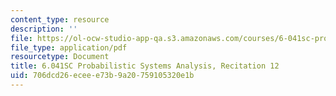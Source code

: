 ```yaml
---
content_type: resource
description: ''
file: https://ol-ocw-studio-app-qa.s3.amazonaws.com/courses/6-041sc-probabilistic-systems-analysis-and-applied-probability-fall-2013/706dcd26eceee73b9a20759105320e1b_MIT6_041SCF13_rec12.pdf
file_type: application/pdf
resourcetype: Document
title: 6.041SC Probabilistic Systems Analysis, Recitation 12
uid: 706dcd26-ecee-e73b-9a20-759105320e1b
---
```

